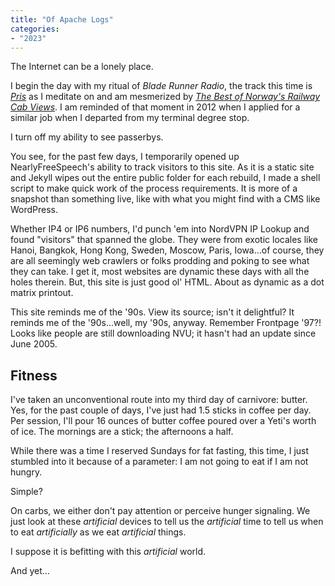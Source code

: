 ```yaml
---
title: "Of Apache Logs"
categories:
- "2023"
--- 
```


The Internet can be a lonely place.  

I begin the day with my ritual of *Blade Runner Radio*, the track this time is [*Pris*](https://www.youtube.com/watch?v=ji_dZvUfe2U) as I meditate on and am mesmerized by [*The Best of Norway's Railway Cab Views*](https://www.youtube.com/watch?v=g7CJ3pm-e7s).  I am reminded of that moment in 2012 when I applied for a similar job when I departed from my terminal degree stop.

I turn off my ability to see passerbys.

You see, for the past few days, I temporarily opened up NearlyFreeSpeech's ability to track visitors to this site.  As it is a static site and Jekyll wipes out the entire public folder for each rebuild, I made a shell script to make quick work of the process requirements.  It is more of a snapshot than something live, like with what you might find with a CMS like WordPress.

Whether IP4 or IP6 numbers, I'd punch 'em into NordVPN IP Lookup and found "visitors" that spanned the globe.  They were from exotic locales like Hanoi, Bangkok, Hong Kong, Sweden, Moscow, Paris, Iowa...of course, they are all seemingly web crawlers or folks prodding and poking to see what they can take.  I get it, most websites are dynamic these days with all the holes therein.  But, this site is just good ol' HTML.  About as dynamic as a dot matrix printout. 

This site reminds me of the '90s.  View its source; isn't it delightful?  It reminds me of the '90s...well, my '90s, anyway.  Remember Frontpage '97?!  Looks like people are still downloading NVU; it hasn't had an update since June 2005.  

## Fitness

I've taken an unconventional route into my third day of carnivore: butter.  Yes, for the past couple of days, I've just had 1.5 sticks in coffee per day. Per session, I'll pour 16 ounces of butter coffee poured over a Yeti's worth of ice.  The mornings are a stick; the afternoons a half.

While there was a time I reserved Sundays for fat fasting, this time, I just stumbled into it because of a parameter:  I am not going to eat if I am not hungry.  

Simple?  

On carbs, we either don't pay attention or perceive hunger signaling.  We just look at these *artificial* devices to tell us the *artificial* time to tell us when to eat *artificially* as we eat *artificial* things.

I suppose it is befitting with this *artificial* world.

And yet...

